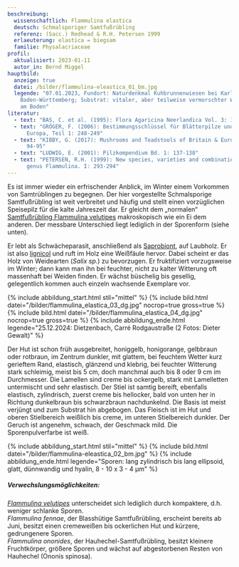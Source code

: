 ```yaml
---
beschreibung:
  wissenschaftlich: Flammulina elastica
  deutsch: Schmalsporiger Samtfußrübling
  referenz: (Sacc.) Redhead & R.H. Petersen 1999
  erlaeuterung: elastica = biegsam
  familie: Physalacriaceae
profil:
  aktualisiert: 2023-01-11
  autor_in: Bernd Miggel
hauptbild:
  anzeige: true
  datei: /bilder/flammulina-eleastica_01_bm.jpg
  legende: "07.01.2023, Fundort: Naturdenkmal Kuhbrunnenwiesen bei Karlsbad,
    Baden-Württemberg; Substrat: vitaler, aber teilweise vermorschter Weidenast
    am Boden"
literatur:
  - text: "BAS, C. et al. (1995): Flora Agaricina Neerlandica Vol. 3: 172-173"
  - text: "GRÖGER, F. (2006): Bestimmungsschlüssel für Blätterpilze und Röhrlinge in
      Europa, Teil 1: 248-249"
  - text: "KIBBY, G. (2017): Mushrooms and Toadstools of Britain & Europe Vol. 1:
      94-95"
  - text: "LUDWIG, E. (2001): Pilzkompendium Bd. 1: 137-138"
  - text: "PETERSEN, R.H. (1999): New species, varieties and combinations in the
      genus Flammulina. I: 293-294"
---
```

Es ist immer wieder ein erfrischender Anblick, im Winter einem Vorkommen von Samtrüblingen zu begegnen. Der hier vorgestellte Schmalsporige Samtfußrübling ist weit verbreitet und häufig und stellt einen vorzüglichen Speisepilz für die kalte Jahreszeit dar. Er gleicht dem „normalen“ [Samtfußrübling Flammulina velutipes](/pilze/flammulina-velutipes-samtfußrübling) makroskopisch wie ein Ei dem anderen. Der messbare Unterschied liegt lediglich in der Sporenform (siehe unten). 

Er lebt als Schwächeparasit, anschließend als [Saprobiont](saprobiontisch "Glossar"), auf Laubholz. Er ist also [lignicol](lignicol "Glossar") und ruft im Holz eine Weißfäule hervor. Dabei scheint er das Holz von Weidearten (*Salix sp.*) zu bevorzugen. Er fruktifiziert vorzugsweise im Winter; dann kann man ihn bei feuchter, nicht zu kalter Witterung oft massenhaft bei Weiden finden. Er wächst büschelig bis gesellig, gelegentlich kommen auch einzeln wachsende Exemplare vor.

{% include abbildung_start.html stil="mittel" %}
{% include bild.html datei="/bilder/flammulina_elastica_03_dg.jpg" nocrop=true gross=true %}
{% include bild.html datei="/bilder/flammulina_elastica_04_dg.jpg" nocrop=true gross=true %}
{% include abbildung_ende.html legende="25.12.2024: Dietzenbach, Carré Rodgaustraße (2 Fotos: Dieter Gewalt)" %}

Der Hut ist schon früh ausgebreitet, honiggelb, honigorange, gelbbraun oder rotbraun, im Zentrum dunkler, mit glattem, bei feuchtem Wetter kurz gerieftem Rand, elastisch, glänzend und klebrig, bei feuchter Witterung stark schleimig, meist bis 5 cm, doch manchmal auch bis 8 oder 9 cm im Durchmesser. Die Lamellen sind creme bis ockergelb, stark mit Lamelletten untermischt und sehr elastisch. Der Stiel ist samtig bereift, ebenfalls elastisch, zylindrisch, zuerst creme bis hellocker, bald von unten her in Richtung dunkelbraun bis schwarzbraun nachdunkelnd. Die Basis ist meist verjüngt und zum Substrat hin abgebogen. Das Fleisch ist im Hut und oberen Stielbereich weißlich bis creme, im unteren Stielbereich dunkler. Der Geruch ist angenehm, schwach, der Geschmack mild. Die Sporenpulverfarbe ist weiß.

{% include abbildung_start.html stil="mittel" %}
{% include bild.html datei="/bilder/flammulina-eleastica_02_bm.jpg" %}
{% include abbildung_ende.html legende="Sporen: lang zylindrisch bis lang ellipsoid, glatt, dünnwandig und hyalin, 8 - 10 x 3 - 4 µm" %}

##### Verwechslungsmöglichkeiten:

*[Flammulina velutipes](/pilze/flammulina-velutipes-samtfußrübling)* unterscheidet sich lediglich durch kompaktere, d.h. weniger schlanke Sporen.\
*Flammulina fennae*, der Blasshütige Samtfußrübling, erscheint bereits ab Juni, besitzt einen cremeweißen bis ockerlichen Hut und kürzere, gedrungenere Sporen.\
*Flammulina ononides*, der Hauhechel-Samtfußrübling, besitzt kleinere Fruchtkörper, größere Sporen und wächst auf abgestorbenen Resten von Hauhechel (Ononis spinosa).